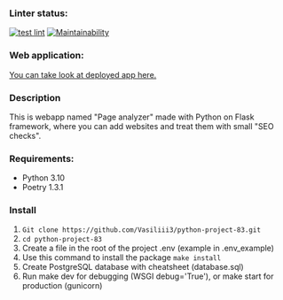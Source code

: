 ### Linter status:
[![test lint](https://github.com/Vasiliii3/python-project-83/actions/workflows/lint.yml/badge.svg)](https://github.com/Vasiliii3/python-project-83/actions/workflows/lint.yml)
[![Maintainability](https://api.codeclimate.com/v1/badges/f583e6340e9ed5471984/maintainability)](https://codeclimate.com/github/Vasiliii3/python-project-83/maintainability)

### Web application:

[You can take look at deployed app here.](https://python-project-83-pageanalyzer.up.railway.app/)

### Description

This is webapp named "Page analyzer" made with Python on Flask framework,
where you can add websites and treat them with small "SEO checks".

### Requirements:

* Python 3.10
* Poetry 1.3.1

### Install
1. `Git clone https://github.com/Vasiliii3/python-project-83.git`
2. `cd python-project-83`
3. Сreate a file in the root of the project .env (example in .env_example)
4. Use this command to install the package `make install`
5. Create PostgreSQL database with cheatsheet (database.sql)
6. Run make dev for debugging (WSGI debug='True'), or make start for production (gunicorn)
